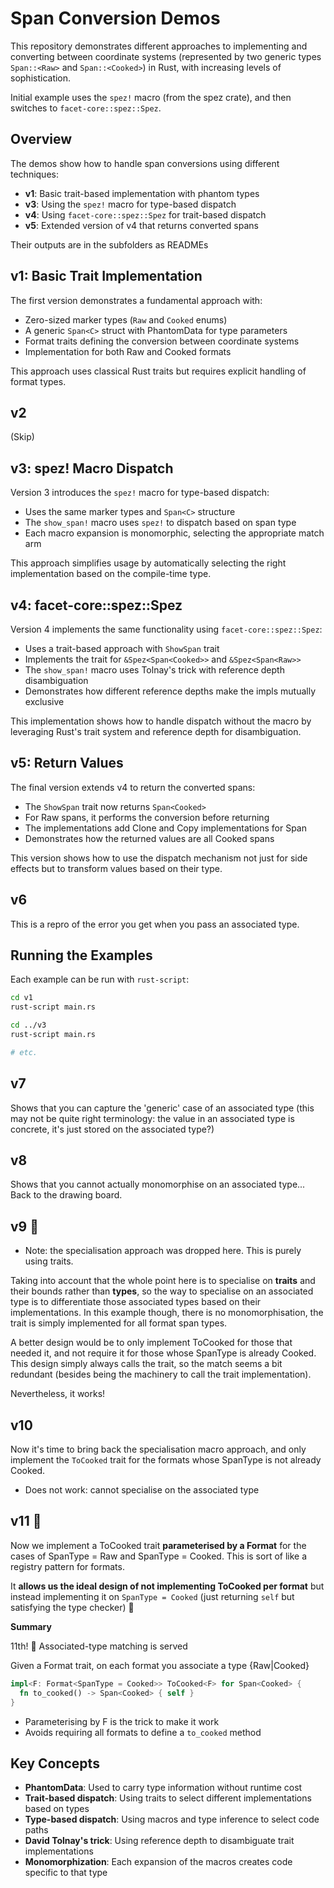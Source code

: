 # Span Conversion Demos

This repository demonstrates different approaches to implementing and converting between
coordinate systems (represented by two generic types `Span::<Raw>` and `Span::<Cooked>`)
in Rust, with increasing levels of sophistication.

Initial example uses the `spez!` macro (from the spez crate), and then switches to `facet-core::spez::Spez`.

## Overview

The demos show how to handle span conversions using different techniques:

- **v1**: Basic trait-based implementation with phantom types
- **v3**: Using the `spez!` macro for type-based dispatch
- **v4**: Using `facet-core::spez::Spez` for trait-based dispatch
- **v5**: Extended version of v4 that returns converted spans

Their outputs are in the subfolders as READMEs

## v1: Basic Trait Implementation

The first version demonstrates a fundamental approach with:

- Zero-sized marker types (`Raw` and `Cooked` enums)
- A generic `Span<C>` struct with PhantomData for type parameters
- Format traits defining the conversion between coordinate systems
- Implementation for both Raw and Cooked formats

This approach uses classical Rust traits but requires explicit handling of format types.

## v2

(Skip)

## v3: spez! Macro Dispatch

Version 3 introduces the `spez!` macro for type-based dispatch:

- Uses the same marker types and `Span<C>` structure
- The `show_span!` macro uses `spez!` to dispatch based on span type
- Each macro expansion is monomorphic, selecting the appropriate match arm

This approach simplifies usage by automatically selecting the right implementation
based on the compile-time type.

## v4: facet-core::spez::Spez

Version 4 implements the same functionality using `facet-core::spez::Spez`:

- Uses a trait-based approach with `ShowSpan` trait
- Implements the trait for `&Spez<Span<Cooked>>` and `&Spez<Span<Raw>>`
- The `show_span!` macro uses Tolnay's trick with reference depth disambiguation
- Demonstrates how different reference depths make the impls mutually exclusive

This implementation shows how to handle dispatch without the macro by leveraging
Rust's trait system and reference depth for disambiguation.

## v5: Return Values

The final version extends v4 to return the converted spans:

- The `ShowSpan` trait now returns `Span<Cooked>`
- For Raw spans, it performs the conversion before returning
- The implementations add Clone and Copy implementations for Span
- Demonstrates how the returned values are all Cooked spans

This version shows how to use the dispatch mechanism not just for side effects but
to transform values based on their type.

## v6

This is a repro of the error you get when you pass an associated type.

## Running the Examples

Each example can be run with `rust-script`:

```bash
cd v1
rust-script main.rs

cd ../v3
rust-script main.rs

# etc.
```

## v7

Shows that you can capture the 'generic' case of an associated type (this may not be quite right
terminology: the value in an associated type is concrete, it's just stored on the associated type?)

## v8

Shows that you cannot actually monomorphise on an associated type... Back to the drawing board.

## v9 :tada:

- Note: the specialisation approach was dropped here. This is purely using traits.

Taking into account that the whole point here is to specialise on **traits** and their bounds rather
than **types**, so the way to specialise on an associated type is to differentiate those associated
types based on their implementations. In this example though, there is no monomorphisation, the
trait is simply implemented for all format span types.

A better design would be to only implement ToCooked for those that needed it, and not require it for
those whose SpanType is already Cooked. This design simply always calls the trait, so the match
seems a bit redundant (besides being the machinery to call the trait implementation).

Nevertheless, it works!

## v10

Now it's time to bring back the specialisation macro approach, and only implement the `ToCooked` trait for
the formats whose SpanType is not already Cooked.

- Does not work: cannot specialise on the associated type

## v11 :tada:

Now we implement a ToCooked trait **parameterised by a Format** for the cases of SpanType = Raw and
SpanType = Cooked. This is sort of like a registry pattern for formats.

It **allows us the ideal design of not implementing ToCooked per format** but instead implementing
it on `SpanType = Cooked` (just returning `self` but satisfying the type checker) :tada:

**Summary**

11th! 🎉 Associated-type matching is served

Given a Format trait, on each format you associate a type {Raw|Cooked}

```rust
impl<F: Format<SpanType = Cooked>> ToCooked<F> for Span<Cooked> {
  fn to_cooked() -> Span<Cooked> { self }
}
```

- Parameterising by F is the trick to make it work
- Avoids requiring all formats to define a `to_cooked` method

## Key Concepts

- **PhantomData**: Used to carry type information without runtime cost
- **Trait-based dispatch**: Using traits to select different implementations based on types
- **Type-based dispatch**: Using macros and type inference to select code paths
- **David Tolnay's trick**: Using reference depth to disambiguate trait implementations
- **Monomorphization**: Each expansion of the macros creates code specific to that type
